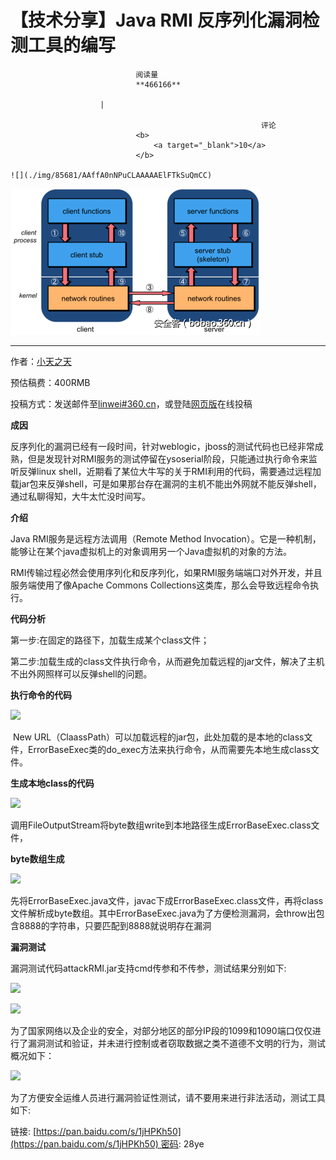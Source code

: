 
# 【技术分享】Java RMI 反序列化漏洞检测工具的编写


                                阅读量   
                                **466166**
                            
                        |
                        
                                                            评论
                                <b>
                                    <a target="_blank">10</a>
                                </b>
                                                                                                                                    ![](./img/85681/AAffA0nNPuCLAAAAAElFTkSuQmCC)
                                                                                            



**[![](./img/85681/t01fdc0cbc0a08fabf3.png)](./img/85681/t01fdc0cbc0a08fabf3.png)**

****

作者：[小天之天](http://bobao.360.cn/member/contribute?uid=1432256886)

预估稿费：400RMB

投稿方式：发送邮件至[linwei#360.cn](mailto:linwei@360.cn)，或登陆[网页版](http://bobao.360.cn/contribute/index)在线投稿



**成因**

反序列化的漏洞已经有一段时间，针对weblogic，jboss的测试代码也已经非常成熟，但是发现针对RMI服务的测试停留在ysoserial阶段，只能通过执行命令来监听反弹linux shell，近期看了某位大牛写的关于RMI利用的代码，需要通过远程加载jar包来反弹shell，可是如果那台存在漏洞的主机不能出外网就不能反弹shell，通过私聊得知，大牛太忙没时间写。



**介绍**

Java RMI服务是远程方法调用（Remote Method Invocation）。它是一种机制，能够让在某个java虚拟机上的对象调用另一个Java虚拟机的对象的方法。

RMI传输过程必然会使用序列化和反序列化，如果RMI服务端端口对外开发，并且服务端使用了像Apache Commons Collections这类库，那么会导致远程命令执行。



**代码分析**

第一步:在固定的路径下，加载生成某个class文件；

第二步:加载生成的class文件执行命令，从而避免加载远程的jar文件，解决了主机不出外网照样可以反弹shell的问题。

**执行命令的代码**

[![](./img/85681/AAffA0nNPuCLAAAAAElFTkSuQmCC)](https://p3.ssl.qhimg.com/t012779fd363864c167.png)

 New URL（ClaassPath）可以加载远程的jar包，此处加载的是本地的class文件，ErrorBaseExec类的do_exec方法来执行命令，从而需要先本地生成class文件。

**生成本地class的代码**

[![](./img/85681/AAffA0nNPuCLAAAAAElFTkSuQmCC)](https://p4.ssl.qhimg.com/t018df3b0cd5253526e.png)

调用FileOutputStream将byte数组write到本地路径生成ErrorBaseExec.class文件，

**byte数组生成**

[![](./img/85681/AAffA0nNPuCLAAAAAElFTkSuQmCC)](https://p2.ssl.qhimg.com/t01a3f51ab495424ce3.png)

先将ErrorBaseExec.java文件，javac下成ErrorBaseExec.class文件，再将class文件解析成byte数组。其中ErrorBaseExec.java为了方便检测漏洞，会throw出包含8888的字符串，只要匹配到8888就说明存在漏洞



**漏洞测试**

漏洞测试代码attackRMI.jar支持cmd传参和不传参，测试结果分别如下:

[![](./img/85681/AAffA0nNPuCLAAAAAElFTkSuQmCC)](https://p1.ssl.qhimg.com/t01943221cf881cb4e5.png)

[![](./img/85681/AAffA0nNPuCLAAAAAElFTkSuQmCC)](https://p1.ssl.qhimg.com/t0134e7853e043a1d71.png)

为了国家网络以及企业的安全，对部分地区的部分IP段的1099和1090端口仅仅进行了漏洞测试和验证，并未进行控制或者窃取数据之类不道德不文明的行为，测试概况如下：

[![](./img/85681/AAffA0nNPuCLAAAAAElFTkSuQmCC)](https://p2.ssl.qhimg.com/t014b2afb08c723b831.png)

为了方便安全运维人员进行漏洞验证性测试，请不要用来进行非法活动，测试工具如下:

链接: [https://pan.baidu.com/s/1jHPKh50](https://pan.baidu.com/s/1jHPKh50) 密码: 28ye
